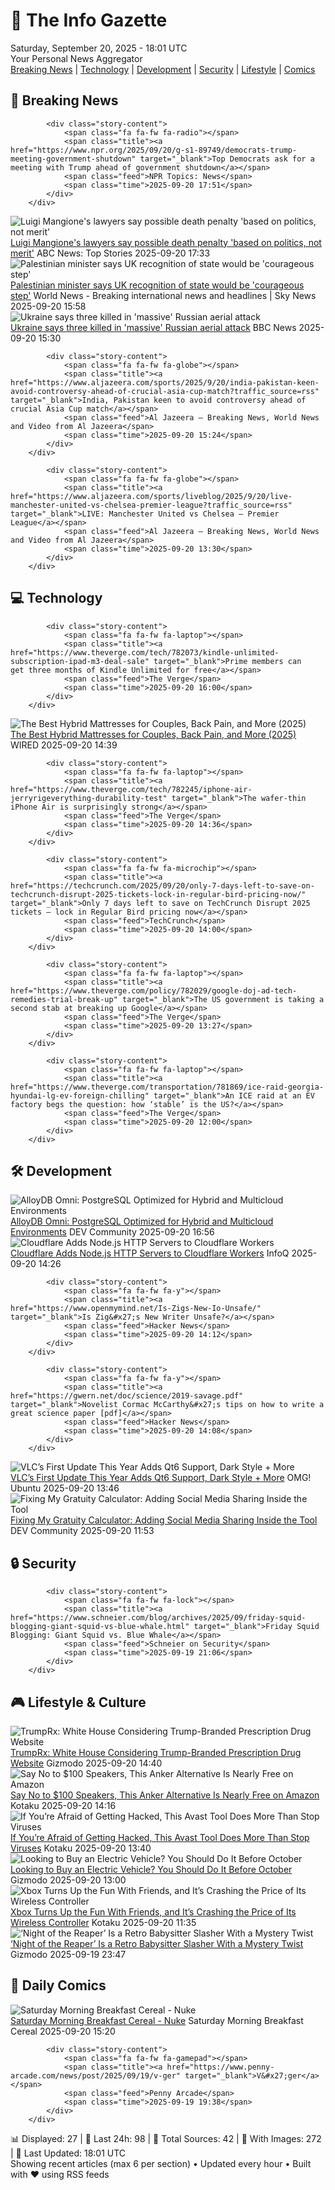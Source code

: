 <!-- Processing 54 RSS feeds at 2025-09-20 18:01:39 UTC -->
<!-- Processing: XKCD -->
<!-- Processing: Penny Arcade -->
<!-- Processing: Garfield -->
<!-- Processing: Dilbert -->
<!-- Processing: Cyanide & Happiness -->
<!-- Processing: Questionable Content -->
<!-- Processing: Girl Genius -->
<!-- Processing: BBC Breaking News -->
<!-- Processing: NPR News -->
<!-- Processing: Reuters World News -->
<!-- Processing: ABC News Breaking -->
<!-- Processing: NBC News Breaking -->
<!-- Processing: Guardian World News -->
<!-- Processing: Sky News World -->
<!-- Processing: Ars Technica -->
<!-- Processing: O'Reilly Radar -->
<!-- Processing: Slashdot -->
<!-- Processing: Lobsters Python -->
<!-- Processing: Hacker News -->
<!-- Processing: StackOverflow Blog -->
<!-- Processing: Phoronix Linux News -->
<!-- Processing: It's FOSS -->
<!-- Processing: DistroWatch -->
<!-- Processing: Red Hat Blog -->
<!-- Processing: GitHub Blog -->
<!-- Processing: InfoQ -->
<!-- Processing: DZone -->
<!-- Processing: Martin Fowler -->
<!-- Processing: Coding Horror -->
<!-- Processing: Lifehacker -->
<!-- Generated 5 new posts out of 30 feeds processed -->
<div class="newspaper-header">
    <h1 class="newspaper-title">📰 The Info Gazette</h1>
    <div class="newspaper-date">Saturday, September 20, 2025 - 18:01 UTC</div>
    <div class="newspaper-subtitle">Your Personal News Aggregator</div>
</div>

<div class="newspaper-nav">
    <a href="#breaking">Breaking News</a> |
    <a href="#tech">Technology</a> |
    <a href="#dev">Development</a> |
    <a href="#security">Security</a> |
    <a href="#lifestyle">Lifestyle</a> |
    <a href="#webcomics">Comics</a>
</div>

<div class="news-section breaking-news" id="breaking">
<h2 class="section-header">🚨 Breaking News</h2>
<div class="stories-container">
<div class="story">
            
            <div class="story-content">
                <span class="fa fa-fw fa-radio"></span>
                <span class="title"><a href="https://www.npr.org/2025/09/20/g-s1-89749/democrats-trump-meeting-government-shutdown" target="_blank">Top Democrats ask for a meeting with Trump ahead of government shutdown</a></span>
                <span class="feed">NPR Topics: News</span>
                <span class="time">2025-09-20 17:51</span>
            </div>
        </div>
<div class="story">
            <img src="https://s.abcnews.com/images/US/mangione-courthouse_1758372447420_hpMain_4x3t_384.jpg" alt="Luigi Mangione&#x27;s lawyers say possible death penalty &#x27;based on politics, not merit&#x27;" class="story-image" loading="lazy" onerror="this.style.display='none'">
            <div class="story-content">
                <span class="fa fa-fw fa-tv"></span>
                <span class="title"><a href="https://abcnews.go.com/US/luigi-mangiones-lawyers-death-penalty-based-politics-merit/story?id=125762128" target="_blank">Luigi Mangione&#x27;s lawyers say possible death penalty &#x27;based on politics, not merit&#x27;</a></span>
                <span class="feed">ABC News: Top Stories</span>
                <span class="time">2025-09-20 17:33</span>
            </div>
        </div>
<div class="story">
            <img src="https://e3.365dm.com/25/09/1920x1080/skynews-palestine-west-bank_7025862.jpg?20250920170605" alt="Palestinian minister says UK recognition of state would be &#x27;courageous step&#x27;" class="story-image" loading="lazy" onerror="this.style.display='none'">
            <div class="story-content">
                <span class="fa fa-fw fa-satellite"></span>
                <span class="title"><a href="https://news.sky.com/story/better-late-than-never-palestinian-minister-says-uk-recognition-of-state-would-be-courageous-step-13434423" target="_blank">Palestinian minister says UK recognition of state would be &#x27;courageous step&#x27;</a></span>
                <span class="feed">World News - Breaking international news and headlines | Sky News</span>
                <span class="time">2025-09-20 15:58</span>
            </div>
        </div>
<div class="story">
            <img src="https://ichef.bbci.co.uk/ace/standard/240/cpsprodpb/a28a/live/11237600-961d-11f0-b5f9-bf23d14527d7.png" alt="Ukraine says three killed in &#x27;massive&#x27; Russian aerial attack" class="story-image" loading="lazy" onerror="this.style.display='none'">
            <div class="story-content">
                <span class="fa fa-fw fa-earth-americas"></span>
                <span class="title"><a href="https://www.bbc.com/news/articles/ce3253gxqvwo?at_medium=RSS&at_campaign=rss" target="_blank">Ukraine says three killed in &#x27;massive&#x27; Russian aerial attack</a></span>
                <span class="feed">BBC News</span>
                <span class="time">2025-09-20 15:30</span>
            </div>
        </div>
<div class="story">
            
            <div class="story-content">
                <span class="fa fa-fw fa-globe"></span>
                <span class="title"><a href="https://www.aljazeera.com/sports/2025/9/20/india-pakistan-keen-avoid-controversy-ahead-of-crucial-asia-cup-match?traffic_source=rss" target="_blank">India, Pakistan keen to avoid controversy ahead of crucial Asia Cup match</a></span>
                <span class="feed">Al Jazeera – Breaking News, World News and Video from Al Jazeera</span>
                <span class="time">2025-09-20 15:24</span>
            </div>
        </div>
<div class="story">
            
            <div class="story-content">
                <span class="fa fa-fw fa-globe"></span>
                <span class="title"><a href="https://www.aljazeera.com/sports/liveblog/2025/9/20/live-manchester-united-vs-chelsea-premier-league?traffic_source=rss" target="_blank">LIVE: Manchester United vs Chelsea – Premier League</a></span>
                <span class="feed">Al Jazeera – Breaking News, World News and Video from Al Jazeera</span>
                <span class="time">2025-09-20 13:30</span>
            </div>
        </div>
</div>
</div>
<div class="news-section tech-news" id="tech">
<h2 class="section-header">💻 Technology</h2>
<div class="stories-container">
<div class="story">
            
            <div class="story-content">
                <span class="fa fa-fw fa-laptop"></span>
                <span class="title"><a href="https://www.theverge.com/tech/782073/kindle-unlimited-subscription-ipad-m3-deal-sale" target="_blank">Prime members can get three months of Kindle Unlimited for free</a></span>
                <span class="feed">The Verge</span>
                <span class="time">2025-09-20 16:00</span>
            </div>
        </div>
<div class="story">
            <img src="https://media.wired.com/photos/68cd64eec5c73ba1c6338fb8/master/pass/Mix%20and%20Match%20Your%20Mattress's%20Build%20With%20the%20Best%20Hybrid%20Mattress.png" alt="The Best Hybrid Mattresses for Couples, Back Pain, and More (2025)" class="story-image" loading="lazy" onerror="this.style.display='none'">
            <div class="story-content">
                <span class="fa fa-fw fa-bolt"></span>
                <span class="title"><a href="https://www.wired.com/gallery/best-hybrid-mattress/" target="_blank">The Best Hybrid Mattresses for Couples, Back Pain, and More (2025)</a></span>
                <span class="feed">WIRED</span>
                <span class="time">2025-09-20 14:39</span>
            </div>
        </div>
<div class="story">
            
            <div class="story-content">
                <span class="fa fa-fw fa-laptop"></span>
                <span class="title"><a href="https://www.theverge.com/tech/782245/iphone-air-jerryrigeverything-durability-test" target="_blank">The wafer-thin iPhone Air is surprisingly strong</a></span>
                <span class="feed">The Verge</span>
                <span class="time">2025-09-20 14:36</span>
            </div>
        </div>
<div class="story">
            
            <div class="story-content">
                <span class="fa fa-fw fa-microchip"></span>
                <span class="title"><a href="https://techcrunch.com/2025/09/20/only-7-days-left-to-save-on-techcrunch-disrupt-2025-tickets-lock-in-regular-bird-pricing-now/" target="_blank">Only 7 days left to save on TechCrunch Disrupt 2025 tickets — lock in Regular Bird pricing now</a></span>
                <span class="feed">TechCrunch</span>
                <span class="time">2025-09-20 14:00</span>
            </div>
        </div>
<div class="story">
            
            <div class="story-content">
                <span class="fa fa-fw fa-laptop"></span>
                <span class="title"><a href="https://www.theverge.com/policy/782029/google-doj-ad-tech-remedies-trial-break-up" target="_blank">The US government is taking a second stab at breaking up Google</a></span>
                <span class="feed">The Verge</span>
                <span class="time">2025-09-20 13:27</span>
            </div>
        </div>
<div class="story">
            
            <div class="story-content">
                <span class="fa fa-fw fa-laptop"></span>
                <span class="title"><a href="https://www.theverge.com/transportation/781869/ice-raid-georgia-hyundai-lg-ev-foreign-chilling" target="_blank">An ICE raid at an EV factory begs the question: how ‘stable’ is the US?</a></span>
                <span class="feed">The Verge</span>
                <span class="time">2025-09-20 12:00</span>
            </div>
        </div>
</div>
</div>
<div class="news-section dev-news" id="dev">
<h2 class="section-header">🛠️ Development</h2>
<div class="stories-container">
<div class="story">
            <img src="https://media2.dev.to/dynamic/image/width=800%2Cheight=%2Cfit=scale-down%2Cgravity=auto%2Cformat=auto/https%3A%2F%2Fdev-to-uploads.s3.amazonaws.com%2Fuploads%2Farticles%2Fihi7kw5wgwovqmmkpvc6.png" alt="AlloyDB Omni: PostgreSQL Optimized for Hybrid and Multicloud Environments" class="story-image" loading="lazy" onerror="this.style.display='none'">
            <div class="story-content">
                <span class="fa fa-fw fa-code"></span>
                <span class="title"><a href="https://dev.to/johnbulla/alloydb-omni-postgresql-optimized-for-hybrid-and-multicloud-environments-4991" target="_blank">AlloyDB Omni: PostgreSQL Optimized for Hybrid and Multicloud Environments</a></span>
                <span class="feed">DEV Community</span>
                <span class="time">2025-09-20 16:56</span>
            </div>
        </div>
<div class="story">
            <img src="https://res.infoq.com/news/2025/09/cloudflare-node-http-workers/en/headerimage/header%281%29-1758033144426.jpg" alt="Cloudflare Adds Node.js HTTP Servers to Cloudflare Workers" class="story-image" loading="lazy" onerror="this.style.display='none'">
            <div class="story-content">
                <span class="fa fa-fw fa-info-circle"></span>
                <span class="title"><a href="https://www.infoq.com/news/2025/09/cloudflare-node-http-workers/?utm_campaign=infoq_content&utm_source=infoq&utm_medium=feed&utm_term=global" target="_blank">Cloudflare Adds Node.js HTTP Servers to Cloudflare Workers</a></span>
                <span class="feed">InfoQ</span>
                <span class="time">2025-09-20 14:26</span>
            </div>
        </div>
<div class="story">
            
            <div class="story-content">
                <span class="fa fa-fw fa-y"></span>
                <span class="title"><a href="https://www.openmymind.net/Is-Zigs-New-Io-Unsafe/" target="_blank">Is Zig&#x27;s New Writer Unsafe?</a></span>
                <span class="feed">Hacker News</span>
                <span class="time">2025-09-20 14:12</span>
            </div>
        </div>
<div class="story">
            
            <div class="story-content">
                <span class="fa fa-fw fa-y"></span>
                <span class="title"><a href="https://gwern.net/doc/science/2019-savage.pdf" target="_blank">Novelist Cormac McCarthy&#x27;s tips on how to write a great science paper [pdf]</a></span>
                <span class="feed">Hacker News</span>
                <span class="time">2025-09-20 14:08</span>
            </div>
        </div>
<div class="story">
            <img src="https://i0.wp.com/www.omgubuntu.co.uk/wp-content/uploads/2024/03/vlc.jpg?resize=406%2C232&amp;ssl=1" alt="VLC’s First Update This Year Adds Qt6 Support, Dark Style + More" class="story-image" loading="lazy" onerror="this.style.display='none'">
            <div class="story-content">
                <span class="fa fa-fw fa-ubuntu"></span>
                <span class="title"><a href="https://www.omgubuntu.co.uk/2025/09/vlc-player-update-2025" target="_blank">VLC’s First Update This Year Adds Qt6 Support, Dark Style + More</a></span>
                <span class="feed">OMG! Ubuntu</span>
                <span class="time">2025-09-20 13:46</span>
            </div>
        </div>
<div class="story">
            <img src="https://media2.dev.to/dynamic/image/width=800%2Cheight=%2Cfit=scale-down%2Cgravity=auto%2Cformat=auto/https%3A%2F%2Fdev-to-uploads.s3.amazonaws.com%2Fuploads%2Farticles%2Fnhg1nuxajl6joy3lsyt7.png" alt="Fixing My Gratuity Calculator: Adding Social Media Sharing Inside the Tool" class="story-image" loading="lazy" onerror="this.style.display='none'">
            <div class="story-content">
                <span class="fa fa-fw fa-code"></span>
                <span class="title"><a href="https://dev.to/ahsan_aman_fc0573aefd4526/fixing-my-gratuity-calculator-adding-social-media-sharing-inside-the-tool-5f67" target="_blank">Fixing My Gratuity Calculator: Adding Social Media Sharing Inside the Tool</a></span>
                <span class="feed">DEV Community</span>
                <span class="time">2025-09-20 11:53</span>
            </div>
        </div>
</div>
</div>
<div class="news-section security-news" id="security">
<h2 class="section-header">🔒 Security</h2>
<div class="stories-container">
<div class="story">
            
            <div class="story-content">
                <span class="fa fa-fw fa-lock"></span>
                <span class="title"><a href="https://www.schneier.com/blog/archives/2025/09/friday-squid-blogging-giant-squid-vs-blue-whale.html" target="_blank">Friday Squid Blogging: Giant Squid vs. Blue Whale</a></span>
                <span class="feed">Schneier on Security</span>
                <span class="time">2025-09-19 21:06</span>
            </div>
        </div>
</div>
</div>
<div class="news-section lifestyle-news" id="lifestyle">
<h2 class="section-header">🎮 Lifestyle & Culture</h2>
<div class="stories-container">
<div class="story">
            <img src="https://gizmodo.com/app/uploads/2025/09/trump-droopy-face-stroke-like.jpg" alt="TrumpRx: White House Considering Trump-Branded Prescription Drug Website" class="story-image" loading="lazy" onerror="this.style.display='none'">
            <div class="story-content">
                <span class="fa fa-fw fa-computer"></span>
                <span class="title"><a href="https://gizmodo.com/white-house-trump-prescription-drug-website-2000661678" target="_blank">TrumpRx: White House Considering Trump-Branded Prescription Drug Website</a></span>
                <span class="feed">Gizmodo</span>
                <span class="time">2025-09-20 14:40</span>
            </div>
        </div>
<div class="story">
            <img src="https://kotaku.com/app/uploads/2025/09/anker-soundcore-2.jpg" alt="Say No to $100 Speakers, This Anker Alternative Is Nearly Free on Amazon" class="story-image" loading="lazy" onerror="this.style.display='none'">
            <div class="story-content">
                <span class="fa fa-fw fa-gamepad"></span>
                <span class="title"><a href="https://kotaku.com/say-no-to-100-speakers-this-anker-alternative-is-nearly-free-on-amazon-2000627456" target="_blank">Say No to $100 Speakers, This Anker Alternative Is Nearly Free on Amazon</a></span>
                <span class="feed">Kotaku</span>
                <span class="time">2025-09-20 14:16</span>
            </div>
        </div>
<div class="story">
            <img src="https://kotaku.com/app/uploads/2025/09/hack-antivirus.jpg" alt="If You’re Afraid of Getting Hacked, This Avast Tool Does More Than Stop Viruses" class="story-image" loading="lazy" onerror="this.style.display='none'">
            <div class="story-content">
                <span class="fa fa-fw fa-gamepad"></span>
                <span class="title"><a href="https://kotaku.com/if-youre-afraid-of-getting-hacked-this-avast-tool-does-more-than-stop-viruses-2000627306" target="_blank">If You’re Afraid of Getting Hacked, This Avast Tool Does More Than Stop Viruses</a></span>
                <span class="feed">Kotaku</span>
                <span class="time">2025-09-20 13:40</span>
            </div>
        </div>
<div class="story">
            <img src="https://gizmodo.com/app/uploads/2025/09/shutterstock_2314812733.jpg" alt="Looking to Buy an Electric Vehicle? You Should Do It Before October" class="story-image" loading="lazy" onerror="this.style.display='none'">
            <div class="story-content">
                <span class="fa fa-fw fa-computer"></span>
                <span class="title"><a href="https://gizmodo.com/looking-to-buy-an-electric-vehicle-you-should-do-it-before-october-2000660864" target="_blank">Looking to Buy an Electric Vehicle? You Should Do It Before October</a></span>
                <span class="feed">Gizmodo</span>
                <span class="time">2025-09-20 13:00</span>
            </div>
        </div>
<div class="story">
            <img src="https://kotaku.com/app/uploads/2025/08/xbox-controller.jpg" alt="Xbox Turns Up the Fun With Friends, and It’s Crashing the Price of Its Wireless Controller" class="story-image" loading="lazy" onerror="this.style.display='none'">
            <div class="story-content">
                <span class="fa fa-fw fa-gamepad"></span>
                <span class="title"><a href="https://kotaku.com/xbox-turns-up-the-fun-with-friends-and-its-crashing-the-price-of-its-wireless-controller-2000627438" target="_blank">Xbox Turns Up the Fun With Friends, and It’s Crashing the Price of Its Wireless Controller</a></span>
                <span class="feed">Kotaku</span>
                <span class="time">2025-09-20 11:35</span>
            </div>
        </div>
<div class="story">
            <img src="https://gizmodo.com/app/uploads/2025/09/NightoftheReapertop.jpg" alt="‘Night of the Reaper’ Is a Retro Babysitter Slasher With a Mystery Twist" class="story-image" loading="lazy" onerror="this.style.display='none'">
            <div class="story-content">
                <span class="fa fa-fw fa-computer"></span>
                <span class="title"><a href="https://gizmodo.com/night-of-the-reaper-is-a-retro-babysitter-slasher-with-a-mystery-twist-2000658477" target="_blank">‘Night of the Reaper’ Is a Retro Babysitter Slasher With a Mystery Twist</a></span>
                <span class="feed">Gizmodo</span>
                <span class="time">2025-09-19 23:47</span>
            </div>
        </div>
</div>
</div>
<div class="news-section webcomics-section" id="webcomics">
<h2 class="section-header">🎨 Daily Comics</h2>
<div class="stories-container">
<div class="story">
            <img src="https://www.smbc-comics.com/comics/1758140081-20250920.png" alt="Saturday Morning Breakfast Cereal - Nuke" class="story-image" loading="lazy" onerror="this.style.display='none'">
            <div class="story-content">
                <span class="fa fa-fw fa-smile"></span>
                <span class="title"><a href="https://www.smbc-comics.com/comic/nuke" target="_blank">Saturday Morning Breakfast Cereal - Nuke</a></span>
                <span class="feed">Saturday Morning Breakfast Cereal</span>
                <span class="time">2025-09-20 15:20</span>
            </div>
        </div>
<div class="story">
            
            <div class="story-content">
                <span class="fa fa-fw fa-gamepad"></span>
                <span class="title"><a href="https://www.penny-arcade.com/news/post/2025/09/19/v-ger" target="_blank">V&#x27;ger</a></span>
                <span class="feed">Penny Arcade</span>
                <span class="time">2025-09-19 19:38</span>
            </div>
        </div>
</div>
</div>

<div class="newspaper-footer">
    <div class="stats">
        📊 Displayed: 27 | 📅 Last 24h: 98 | 📡 Total Sources: 42 | 📸 With Images: 272 |
        🔄 Last Updated: 18:01 UTC
    </div>
    <div class="footer-note">
        Showing recent articles (max 6 per section) • Updated every hour • Built with ❤️ using RSS feeds
    </div>
</div>
